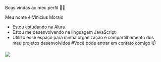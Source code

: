 Boas vindas ao meu perfil 💙💙

Meu nome é Vinicius Morais

 - Estou estudando na [Alura](https://www.alura.com.br)
 - Estou me desenvolvendo na linguagem JavaScript
 - Utilizo esse espaço para minha organização e compartilhamento dos meu projetos desenvolvidos
#Você pode entrar em contato comigo 📫
 

![](https://media1.tenor.com/m/qNpmiGS_wawAAAAd/neymar-jr.gif)
